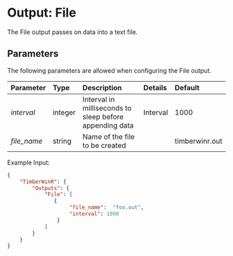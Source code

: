 # Output: File

The File output passes on data into a text file.

## Parameters
The following parameters are allowed when configuring the File output.

| Parameter     |   Type   |  Description                                                | Details               |  Default |
| :-------------|:---------|:------------------------------------------------------------| :---------------------------  | :-- |
| *interval*    | integer  | Interval in milliseconds to sleep before appending data       | Interval      | 1000 |
| *file_name*   | string   | Name of the file to be created                              |               | timberwinr.out |

Example Input:
```json
{
    "TimberWinR": {
        "Outputs": {
            "File": [
               { 
                    "file_name":  "foo.out",   
                    "interval": 1000                   
                }
            ]
		}
	}
}
```